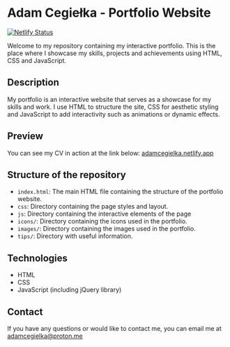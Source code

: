 # Adam Cegiełka - Portfolio Website
[![Netlify Status](https://api.netlify.com/api/v1/badges/98de4924-0ce5-4cf8-9975-2fe1e11ece99/deploy-status)](https://app.netlify.com/sites/adamcegielka/deploys)

Welcome to my repository containing my interactive portfolio. This is the place where I showcase my skills, projects and achievements using HTML, CSS and JavaScript.

## Description

My portfolio is an interactive website that serves as a showcase for my skills and work. I use HTML to structure the site, CSS for aesthetic styling and JavaScript to add interactivity such as animations or dynamic effects.

## Preview

You can see my CV in action at the link below:
[adamcegielka.netlify.app](https://adamcegielka.netlify.app/)

## Structure of the repository

- `index.html`: The main HTML file containing the structure of the portfolio website.
- `css`: Directory containing the page styles and layout.
- `js`: Directory containing the interactive elements of the page
- `icons/`: Directory containing the icons used in the portfolio.
- `images/`: Directory containing the images used in the portfolio.
- `tips/`: Directory with useful information.

## Technologies

- HTML
- CSS
- JavaScript (including jQuery library)

## Contact

If you have any questions or would like to contact me, you can email me at adamcegielka@proton.me
